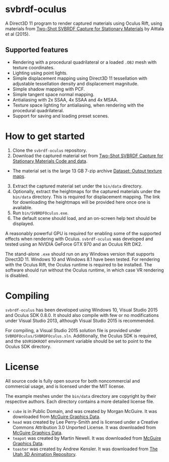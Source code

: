 # svbrdf-oculus
A Direct3D 11 program to render captured materials using Oculus Rift,
using materials from
[Two-Shot SVBRDF Capture for Stationary Materials](https://mediatech.aalto.fi/publications/graphics/TwoShotSVBRDF/) by Aittala et al (2015).

## Supported features

* Rendering with a procedural quadrilateral or a loaded `.OBJ` mesh with
  texture coordinates.
* Lighting using point lights.
* Simple displacement mapping using Direct3D 11 tessellation with
  adjustable tessellation density and displacement magnitude.
* Simple shadow mapping with PCF.
* Simple tangent space normal mapping.
* Antialiasing with 2x SSAA, 4x SSAA and 4x MSAA.
* Texture space lighting for antialiasing, when rendering with the procedural quadrilateral.
* Support for saving and loading preset scenes.

# How to get started

1. Clone the `svbrdf-oculus` repository.
2. Download the captured material set from [Two-Shot SVBRDF Capture for Stationary Materials Code and data](https://mediatech.aalto.fi/publications/graphics/TwoShotSVBRDF/code_and_data.html).
  * The material set is the large 13 GB 7-zip archive [Dataset: Output texture maps](https://mediatech.aalto.fi/publications/graphics/TwoShotSVBRDF/twoshot_data_results.7z).
3. Extract the captured material set under the `bin/data` directory.
4. Optionally, extract the heightmaps for the captured materials under
   the `bin/data` directory. This is required for displacement mapping.
   The link for downloading the heightmaps will be provided here once
   one is available.
5. Run `bin/SVBRDFOculus.exe`.
6. The default scene should load, and an on-screen help text should be
   displayed.

A reasonably powerful GPU is required for enabling some of the supported
effects when rendering with Oculus. `svbrdf-oculus` was developed and
tested using an NVIDIA GeForce GTX 970 and an Oculus Rift DK2.

The stand-alone `.exe` should run on any Windows version that supports
Direct3D 11. Windows 10 and Windows 8.1 have been tested. For rendering
with the Oculus Rift, the Oculus runtime is required to be installed.
The software should run without the Oculus runtime, in which case VR
rendering is disabled.

# Compiling

`svbrdf-oculus` has been developed using Windows 10, Visual Studio 2015
and Oculus SDK 0.8.0. It should also compile with few or no
modifications under Visual Studio 2013, although Visual Studio 2015 is
recommended.

For compiling, a Visual Studio 2015 solution file is provided under
`SVBRDFOculus/SVBRDFOculus.sln`. Additionally, the Oculus SDK is
required, and the `$OVRSDKROOT` environment variable should be set to
point to the Oculus SDK directory.

# License

All source code is fully open source for both noncommercial and
commercial usage, and is licensed under the MIT license.

The example meshes under the `bin/data` directory are copyright by their
respective authors. Each directory contains a more detailed license
file.
* `cube` is in Public Domain, and was created by Morgan McGuire. It was
  downloaded from [McGuire Graphics Data](http://graphics.cs.williams.edu/data/meshes.xml).
* `head` was created by Lee Perry-Smith and is licensed under a Creative
  Commons Attribution 3.0 Unported License. It was downloaded from [McGuire Graphics Data](http://graphics.cs.williams.edu/data/meshes.xml).
* `teapot` was created by Martin Newell. It was downloaded from [McGuire Graphics Data](http://graphics.cs.williams.edu/data/meshes.xml).
* `toaster` was created by Andrew Kensler. It was downloaded from [The Utah 3D Animation Repository](http://www.sci.utah.edu/~wald/animrep/).

